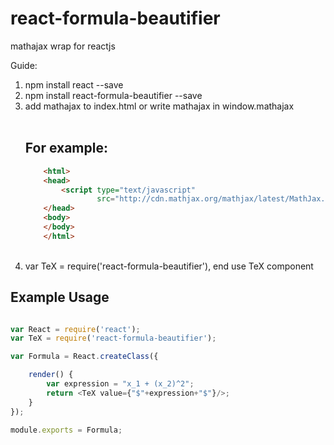 # react-formula-beautifier
mathajax wrap for reactjs

Guide:

1) npm install react --save <br />
2) npm install react-formula-beautifier --save <br />
3) add mathajax to index.html or write mathajax in window.mathajax <br />
    <br />
    ## For example:
    ```html
        <html>
        <head>
            <script type="text/javascript"
                    src="http://cdn.mathjax.org/mathjax/latest/MathJax.js?config=TeX-AMS-MML_HTMLorMML&dummy=.js"></script>
        </head>
        <body>
        </body>
        </html>
    ```
      <br />
4) var TeX = require('react-formula-beautifier'), end use TeX component <br />


## Example Usage

```js

var React = require('react');
var TeX = require('react-formula-beautifier');

var Formula = React.createClass({

    render() {
        var expression = "x_1 + (x_2)^2";
        return <TeX value={"$"+expression+"$"}/>;
    }
});

module.exports = Formula;

